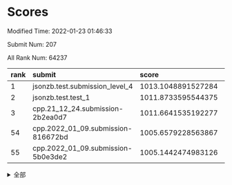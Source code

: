# Scores

Modified Time: 2022-01-23 01:46:33

Submit Num: 207

All Rank Num: 64237

| rank |               submit               |       score        |       sigma        | pk_num |
| :--- | :--------------------------------- | :----------------- | :----------------- | :----- |
| 1    | jsonzb.test.submission_level_4     | 1013.1048891527284 | 0.8036655716110791 | 1240   |
| 2    | jsonzb.test.test_1                 | 1011.8733595544375 | 0.7793006871910793 | 1244   |
| 3    | cpp.21_12_24.submission-2b2ea0d7   | 1011.6641535192277 | 0.7706289344699816 | 1242   |
| 54   | cpp.2022_01_09.submission-816672bd | 1005.6579228563867 | 0.7185170636438157 | 1242   |
| 55   | cpp.2022_01_09.submission-5b0e3de2 | 1005.1442474983126 | 0.7190833611639024 | 1235   |


<details>
<summary>全部</summary>

| rank |                 submit                 |       score        |       sigma        | pk_num |
| :--- | :------------------------------------- | :----------------- | :----------------- | :----- |
| 1    | jsonzb.test.submission_level_4         | 1013.1048891527284 | 0.8036655716110791 | 1240   |
| 2    | jsonzb.test.test_1                     | 1011.8733595544375 | 0.7793006871910793 | 1244   |
| 3    | cpp.21_12_24.submission-2b2ea0d7       | 1011.6641535192277 | 0.7706289344699816 | 1242   |
| 4    | gobigger.level_3.submission_level_3_4  | 1011.3229699238484 | 0.7810576118867263 | 1245   |
| 5    | gobigger.level_3.submission_level_3_26 | 1011.0331117222215 | 0.7750652147456091 | 1239   |
| 6    | gobigger.level_3.submission_level_3_33 | 1011.0047999953106 | 0.7667041697900965 | 1241   |
| 7    | gobigger.level_3.submission_level_3_35 | 1010.9699732905251 | 0.7760512318799375 | 1241   |
| 8    | gobigger.level_3.submission_level_3_24 | 1010.9533273319387 | 0.7711037307418773 | 1240   |
| 9    | gobigger.level_3.submission_level_3_8  | 1010.8721320169496 | 0.7563630650062939 | 1242   |
| 10   | gobigger.level_3.submission_level_3_40 | 1010.768588760641  | 0.7856529659350815 | 1237   |
| 11   | gobigger.level_3.submission_level_3_46 | 1010.7433982094944 | 0.7489659995863527 | 1242   |
| 12   | gobigger.level_3.submission_level_3_18 | 1010.6653127816463 | 0.7583937224450834 | 1244   |
| 13   | gobigger.level_3.submission_level_3_34 | 1010.558123335258  | 0.7654885368673772 | 1246   |
| 14   | gobigger.level_3.submission_level_3_23 | 1010.5014759211409 | 0.771741503393677  | 1242   |
| 15   | gobigger.level_3.submission_level_3_29 | 1010.4662056747202 | 0.7854016208636055 | 1241   |
| 16   | gobigger.level_3.submission_level_3_15 | 1010.4016493446488 | 0.7740441934543206 | 1240   |
| 17   | gobigger.level_3.submission_level_3_22 | 1010.3737093885378 | 0.7626180077037904 | 1240   |
| 18   | gobigger.level_3.submission_level_3_43 | 1010.3543516679644 | 0.769769778525524  | 1240   |
| 19   | gobigger.level_3.submission_level_3_42 | 1010.3424445306897 | 0.7700188222665096 | 1245   |
| 20   | gobigger.level_3.submission_level_3_45 | 1010.3129308604906 | 0.7720494485676194 | 1244   |
| 21   | gobigger.level_3.submission_level_3_12 | 1010.2233400714985 | 0.769684272521624  | 1239   |
| 22   | gobigger.level_3.submission_level_3_1  | 1010.2037684117472 | 0.7414382213359182 | 1242   |
| 23   | gobigger.level_3.submission_level_3_36 | 1010.0037348870832 | 0.7640581246042312 | 1242   |
| 24   | gobigger.level_3.submission_level_3_9  | 1009.9625099913773 | 0.7455341601810206 | 1244   |
| 25   | gobigger.level_3.submission_level_3_5  | 1009.9591990828698 | 0.7502676573382372 | 1240   |
| 26   | gobigger.level_3.submission_level_3_2  | 1009.8955240148861 | 0.7465165976853172 | 1243   |
| 27   | gobigger.level_3.submission_level_3_0  | 1009.8493508999676 | 0.7636087298738776 | 1238   |
| 28   | gobigger.level_3.submission_level_3_49 | 1009.761780106327  | 0.7600152437885549 | 1240   |
| 29   | gobigger.level_3.submission_level_3_21 | 1009.759018127992  | 0.7598236693558592 | 1240   |
| 30   | gobigger.level_3.submission_level_3_6  | 1009.7275105895664 | 0.7639561351223744 | 1239   |
| 31   | gobigger.level_3.submission_level_3_13 | 1009.7148536008706 | 0.7695625015468702 | 1244   |
| 32   | gobigger.level_3.submission_level_3_31 | 1009.6457770353093 | 0.7571719467233878 | 1237   |
| 33   | gobigger.level_3.submission_level_3_37 | 1009.6245680840665 | 0.7388829635940113 | 1240   |
| 34   | gobigger.level_3.submission_level_3_14 | 1009.6233908092597 | 0.7498747779057925 | 1235   |
| 35   | gobigger.level_3.submission_level_3_19 | 1009.5483760314592 | 0.7742691981200915 | 1240   |
| 36   | gobigger.level_3.submission_level_3_25 | 1009.5184408045305 | 0.7717659348422677 | 1243   |
| 37   | gobigger.level_3.submission_level_3_38 | 1009.5112644158446 | 0.7461968202704059 | 1235   |
| 38   | gobigger.level_3.submission_level_3_17 | 1009.4576379824456 | 0.7361519332301577 | 1233   |
| 39   | gobigger.level_3.submission_level_3_10 | 1009.350914877327  | 0.7433941549852784 | 1245   |
| 40   | gobigger.level_3.submission_level_3_30 | 1009.1998545642392 | 0.7351036525146746 | 1240   |
| 41   | gobigger.level_3.submission_level_3_48 | 1009.1526411395073 | 0.7508457978518507 | 1236   |
| 42   | gobigger.level_3.submission_level_3_28 | 1009.13312205154   | 0.7440738898488437 | 1241   |
| 43   | gobigger.level_3.submission_level_3_32 | 1009.1053808079521 | 0.7422621861553498 | 1239   |
| 44   | gobigger.level_3.submission_level_3_11 | 1009.0435748620907 | 0.7384617625529682 | 1242   |
| 45   | gobigger.level_3.submission_level_3_3  | 1008.9033356874643 | 0.7311195819585979 | 1243   |
| 46   | gobigger.level_3.submission_level_3_20 | 1008.7025879722381 | 0.7377906294979484 | 1242   |
| 47   | gobigger.level_3.submission_level_3_39 | 1008.6156978706807 | 0.7585812198974443 | 1244   |
| 48   | gobigger.level_3.submission_level_3_41 | 1008.5690075546098 | 0.73461981188757   | 1240   |
| 49   | gobigger.level_3.submission_level_3_47 | 1008.537154614619  | 0.7392630333220085 | 1244   |
| 50   | gobigger.level_3.submission_level_3_27 | 1008.4591198352744 | 0.7442488786845942 | 1238   |
| 51   | gobigger.level_3.submission_level_3_16 | 1008.2672265146424 | 0.750423760816941  | 1239   |
| 52   | gobigger.level_3.submission_level_3_7  | 1007.9582714714519 | 0.7499111219316117 | 1236   |
| 53   | gobigger.level_3.submission_level_3_44 | 1007.9366738282752 | 0.732405535040847  | 1242   |
| 54   | cpp.2022_01_09.submission-816672bd     | 1005.6579228563867 | 0.7185170636438157 | 1242   |
| 55   | cpp.2022_01_09.submission-5b0e3de2     | 1005.1442474983126 | 0.7190833611639024 | 1235   |
| 56   | gobigger.level_1.submission_level_1_23 | 1005.1153012781517 | 0.7222147100969625 | 1244   |
| 57   | gobigger.level_1.submission_level_1_24 | 1004.9102684027574 | 0.7295505771562588 | 1245   |
| 58   | gobigger.level_1.submission_level_1_5  | 1004.7854219939096 | 0.7322227046633737 | 1240   |
| 59   | gobigger.level_1.submission_level_1_43 | 1004.7023035860966 | 0.712468462209899  | 1243   |
| 60   | gobigger.level_1.submission_level_1_3  | 1004.6631409643508 | 0.7144241453977971 | 1241   |
| 61   | gobigger.level_1.submission_level_1_26 | 1004.243178321863  | 0.7255469842191246 | 1239   |
| 62   | gobigger.level_1.submission_level_1_17 | 1003.9753141652194 | 0.7124766930134601 | 1241   |
| 63   | gobigger.level_1.submission_level_1_12 | 1003.9450129837012 | 0.7137489685215385 | 1247   |
| 64   | gobigger.level_1.submission_level_1_9  | 1003.931196450447  | 0.7024116632356043 | 1239   |
| 65   | gobigger.level_1.submission_level_1_46 | 1003.8319233692255 | 0.7156992245083816 | 1240   |
| 66   | gobigger.level_1.submission_level_1_45 | 1003.8185313844454 | 0.710595360528314  | 1237   |
| 67   | gobigger.level_1.submission_level_1_25 | 1003.8087203928006 | 0.7256899285809183 | 1241   |
| 68   | gobigger.level_1.submission_level_1_48 | 1003.670342844234  | 0.7149630995583507 | 1241   |
| 69   | gobigger.level_1.submission_level_1_19 | 1003.64663370275   | 0.7120425701081796 | 1238   |
| 70   | gobigger.level_1.submission_level_1_35 | 1003.6234208696866 | 0.7098884362951652 | 1242   |
| 71   | gobigger.level_1.submission_level_1_28 | 1003.6233229988766 | 0.7155494437644443 | 1242   |
| 72   | gobigger.level_1.submission_level_1_36 | 1003.6051193844686 | 0.7067518947660323 | 1240   |
| 73   | gobigger.level_1.submission_level_1_15 | 1003.5959659418785 | 0.716935739025605  | 1247   |
| 74   | gobigger.level_1.submission_level_1_39 | 1003.5426110975202 | 0.7200804222027262 | 1243   |
| 75   | gobigger.level_1.submission_level_1_21 | 1003.5199522937711 | 0.7209413135783783 | 1240   |
| 76   | gobigger.level_1.submission_level_1_2  | 1003.4816964359363 | 0.7167258845272468 | 1247   |
| 77   | gobigger.level_1.submission_level_1_10 | 1003.4635673832056 | 0.7149362763480859 | 1240   |
| 78   | gobigger.level_1.submission_level_1_33 | 1003.3937541659351 | 0.7221285839336846 | 1243   |
| 79   | gobigger.level_1.submission_level_1_7  | 1003.3914613987971 | 0.7066614412393712 | 1241   |
| 80   | gobigger.level_1.submission_level_1_31 | 1003.3860578808137 | 0.7033525075275464 | 1244   |
| 81   | gobigger.level_1.submission_level_1_20 | 1003.208006243046  | 0.7013217496247363 | 1243   |
| 82   | gobigger.level_1.submission_level_1_1  | 1003.2044171090853 | 0.7138390511586583 | 1244   |
| 83   | gobigger.level_1.submission_level_1_37 | 1003.1481207404304 | 0.7228944718589266 | 1242   |
| 84   | gobigger.level_1.submission_level_1_4  | 1003.1256769674491 | 0.7183254676614321 | 1242   |
| 85   | gobigger.level_1.submission_level_1_14 | 1003.1194269208767 | 0.7107751969787012 | 1241   |
| 86   | gobigger.level_1.submission_level_1_41 | 1003.0973648512391 | 0.7095340233397264 | 1244   |
| 87   | gobigger.level_1.submission_level_1_34 | 1003.0502710219678 | 0.7200306393000975 | 1241   |
| 88   | gobigger.level_1.submission_level_1_38 | 1003.0161753218873 | 0.7121255339902368 | 1246   |
| 89   | gobigger.level_1.submission_level_1_49 | 1003.0026194687961 | 0.7110141376283045 | 1239   |
| 90   | gobigger.level_1.submission_level_1_27 | 1002.9951274766375 | 0.706319736253883  | 1240   |
| 91   | gobigger.level_1.submission_level_1_6  | 1002.9169706448873 | 0.7039955564837701 | 1247   |
| 92   | gobigger.level_1.submission_level_1_8  | 1002.8968464259199 | 0.7124180655306883 | 1243   |
| 93   | gobigger.level_1.submission_level_1_42 | 1002.896401778706  | 0.7050344791219807 | 1244   |
| 94   | gobigger.level_1.submission_level_1_22 | 1002.8258976065465 | 0.7022392397209666 | 1242   |
| 95   | gobigger.level_1.submission_level_1_11 | 1002.7820550401267 | 0.7155231821449958 | 1239   |
| 96   | gobigger.level_1.submission_level_1_44 | 1002.702896987399  | 0.7214102271702242 | 1236   |
| 97   | gobigger.level_1.submission_level_1_32 | 1002.6691355881769 | 0.7097448067463121 | 1244   |
| 98   | gobigger.level_1.submission_level_1_29 | 1002.6548159352336 | 0.7149418692929931 | 1244   |
| 99   | gobigger.level_1.submission_level_1_30 | 1002.5258257011942 | 0.7102017413013818 | 1242   |
| 100  | gobigger.level_1.submission_level_1_13 | 1002.3930805348741 | 0.7186833644793998 | 1242   |
| 101  | gobigger.level_1.submission_level_1_0  | 1002.3452737313938 | 0.6995020573054905 | 1244   |
| 102  | gobigger.level_1.submission_level_1_47 | 1002.2261431457624 | 0.7146852403693246 | 1237   |
| 103  | gobigger.level_1.submission_level_1_18 | 1002.2078307043536 | 0.6961292281057957 | 1236   |
| 104  | gobigger.level_1.submission_level_1_40 | 1002.1946615540235 | 0.7157067150742393 | 1243   |
| 105  | gobigger.level_1.submission_level_1_16 | 1001.9427323281058 | 0.7181138128205033 | 1243   |
| 106  | gobigger.random.submission_random_17   | 997.2587808545655  | 0.707496487653092  | 1243   |
| 107  | gobigger.random.submission_random_16   | 997.1982499808516  | 0.7221543537916505 | 1243   |
| 108  | gobigger.random.submission_random_35   | 997.1448383121937  | 0.7176152477106976 | 1240   |
| 109  | gobigger.random.submission_random_4    | 997.1038614334132  | 0.6968874448976495 | 1237   |
| 110  | gobigger.random.submission_random_33   | 997.0637444492367  | 0.7097909297597497 | 1239   |
| 111  | gobigger.random.submission_random_13   | 996.879844021474   | 0.718863793392346  | 1243   |
| 112  | gobigger.random.submission_random_37   | 996.8746986093112  | 0.7132450947161223 | 1240   |
| 113  | gobigger.random.submission_random_26   | 996.5983262965882  | 0.709560506321481  | 1241   |
| 114  | gobigger.random.submission_random_45   | 996.5586135673407  | 0.7040373791637199 | 1239   |
| 115  | gobigger.random.submission_random_5    | 996.5365084946096  | 0.7128800947110296 | 1239   |
| 116  | gobigger.random.submission_random_30   | 996.41197541344    | 0.7099747313227205 | 1231   |
| 117  | gobigger.random.submission_random_47   | 996.3434500736473  | 0.7042119404816478 | 1242   |
| 118  | gobigger.random.submission_random_36   | 996.291720397106   | 0.7089025568957771 | 1242   |
| 119  | gobigger.random.submission_random_3    | 996.2824163047102  | 0.7058795277121905 | 1240   |
| 120  | gobigger.random.submission_random_31   | 996.1983653691252  | 0.7070463837805212 | 1245   |
| 121  | gobigger.random.submission_random_1    | 996.003608996962   | 0.718568498574583  | 1240   |
| 122  | gobigger.random.submission_random_39   | 995.9567039188896  | 0.7019636723965138 | 1245   |
| 123  | gobigger.random.submission_random_7    | 995.934718207625   | 0.7046416798909193 | 1244   |
| 124  | gobigger.random.submission_random_25   | 995.9057380364688  | 0.7105772917346727 | 1241   |
| 125  | gobigger.random.submission_random_29   | 995.8850208290634  | 0.7184342604201955 | 1240   |
| 126  | gobigger.random.submission_random_46   | 995.8742052274218  | 0.7032155979142314 | 1240   |
| 127  | gobigger.random.submission_random_44   | 995.8683130030927  | 0.7025446174026452 | 1242   |
| 128  | gobigger.random.submission_random_14   | 995.8484234880135  | 0.7287565394176692 | 1248   |
| 129  | gobigger.random.submission_random_19   | 995.8044749111102  | 0.7054790078420073 | 1239   |
| 130  | gobigger.random.submission_random_32   | 995.7986455031433  | 0.7267059305339202 | 1239   |
| 131  | gobigger.random.submission_random_23   | 995.7973940181547  | 0.7224487173932277 | 1235   |
| 132  | gobigger.random.submission_random_12   | 995.7793119081588  | 0.703464309628934  | 1235   |
| 133  | gobigger.random.submission_random_42   | 995.7164147409017  | 0.7167099022281292 | 1240   |
| 134  | gobigger.random.submission_random_21   | 995.6217880974278  | 0.7105863790256245 | 1244   |
| 135  | gobigger.random.submission_random_20   | 995.6014845978525  | 0.7079479369456313 | 1236   |
| 136  | gobigger.random.submission_random_40   | 995.5447497871111  | 0.7082239759761584 | 1248   |
| 137  | gobigger.random.submission_random_2    | 995.4324568214336  | 0.7172043964323338 | 1245   |
| 138  | gobigger.random.submission_random_41   | 995.4053250024375  | 0.7033971874042813 | 1237   |
| 139  | gobigger.random.submission_random_34   | 995.3847429932138  | 0.7168797252313625 | 1240   |
| 140  | gobigger.random.submission_random_15   | 995.3717024735583  | 0.7274227189719766 | 1240   |
| 141  | gobigger.random.submission_random_18   | 995.2505298493754  | 0.7048270609747127 | 1245   |
| 142  | gobigger.random.submission_random_28   | 995.2374227495341  | 0.7162760127377976 | 1244   |
| 143  | gobigger.random.submission_random_38   | 995.2196188323329  | 0.699600392346789  | 1242   |
| 144  | gobigger.random.submission_random_24   | 995.2079112358745  | 0.7114744040845298 | 1238   |
| 145  | gobigger.random.submission_random_43   | 995.1919471563285  | 0.7058352894315346 | 1242   |
| 146  | gobigger.random.submission_random_10   | 995.1341917216253  | 0.7199653346330995 | 1243   |
| 147  | gobigger.random.submission_random_0    | 995.1316462278231  | 0.7146695909845449 | 1243   |
| 148  | gobigger.random.submission_random_49   | 995.0680625121171  | 0.711813849895146  | 1243   |
| 149  | gobigger.random.submission_random_11   | 995.0180626023064  | 0.7276693527261225 | 1242   |
| 150  | gobigger.random.submission_random_27   | 995.0163901588215  | 0.7117103122887019 | 1240   |
| 151  | gobigger.random.submission_random_22   | 994.967687190966   | 0.7049626824861805 | 1240   |
| 152  | gobigger.random.submission_random_8    | 994.8191522354728  | 0.7045304118718256 | 1242   |
| 153  | gobigger.random.submission_random_6    | 994.793740761971   | 0.7161923437616224 | 1246   |
| 154  | gobigger.random.submission_random_48   | 994.5453831975134  | 0.7195135771353733 | 1245   |
| 155  | gobigger.random.submission_random_9    | 994.389582865262   | 0.7182939232788234 | 1236   |
| 156  | gobigger.level_2.submission_level_2_44 | 994.158402014018   | 0.7380672343627248 | 1244   |
| 157  | gobigger.level_2.submission_level_2_25 | 994.0204838727735  | 0.7278386619348313 | 1236   |
| 158  | gobigger.level_2.submission_level_2_32 | 993.858052913555   | 0.7144718382446945 | 1241   |
| 159  | gobigger.level_2.submission_level_2_26 | 993.7698251787361  | 0.7332529723249643 | 1243   |
| 160  | gobigger.level_2.submission_level_2_17 | 993.6897368545383  | 0.741002164172141  | 1244   |
| 161  | gobigger.level_2.submission_level_2_23 | 993.5177004235395  | 0.7572812195383228 | 1245   |
| 162  | gobigger.level_2.submission_level_2_40 | 993.1755312182789  | 0.7328296977107894 | 1238   |
| 163  | gobigger.level_2.submission_level_2_14 | 993.0226714226784  | 0.7318991079809188 | 1245   |
| 164  | gobigger.level_2.submission_level_2_15 | 993.0173192095862  | 0.7463309100945119 | 1240   |
| 165  | gobigger.level_2.submission_level_2_2  | 992.8756542890849  | 0.7473683239120772 | 1243   |
| 166  | gobigger.level_2.submission_level_2_0  | 992.8740536406108  | 0.7387687296631515 | 1244   |
| 167  | gobigger.level_2.submission_level_2_30 | 992.827144700859   | 0.7279495452387004 | 1242   |
| 168  | gobigger.level_2.submission_level_2_42 | 992.7736606712214  | 0.7406982141746526 | 1239   |
| 169  | gobigger.level_2.submission_level_2_45 | 992.7520204550094  | 0.7335486863864398 | 1244   |
| 170  | gobigger.level_2.submission_level_2_6  | 992.6941162655185  | 0.7419490564680234 | 1240   |
| 171  | gobigger.level_2.submission_level_2_31 | 992.6503549536731  | 0.7314306467564263 | 1245   |
| 172  | gobigger.level_2.submission_level_2_10 | 992.5564418099651  | 0.7309663804176724 | 1241   |
| 173  | gobigger.level_2.submission_level_2_1  | 992.4915979826592  | 0.7595382878749289 | 1235   |
| 174  | gobigger.level_2.submission_level_2_29 | 992.3705092462101  | 0.73528858892429   | 1243   |
| 175  | gobigger.level_2.submission_level_2_21 | 992.2994405239049  | 0.7585954250025865 | 1236   |
| 176  | gobigger.level_2.submission_level_2_24 | 992.2626922271013  | 0.735648486700039  | 1248   |
| 177  | gobigger.level_2.submission_level_2_7  | 992.1480986087789  | 0.7431623225136592 | 1239   |
| 178  | gobigger.level_2.submission_level_2_34 | 992.1186711666701  | 0.7332943534671518 | 1247   |
| 179  | gobigger.level_2.submission_level_2_20 | 992.0565769814237  | 0.7342455996594314 | 1242   |
| 180  | gobigger.level_2.submission_level_2_8  | 991.9615876735862  | 0.773847421680038  | 1239   |
| 181  | gobigger.level_2.submission_level_2_12 | 991.9285855313478  | 0.749351801261364  | 1241   |
| 182  | gobigger.level_2.submission_level_2_36 | 991.8678467881848  | 0.7428661340997493 | 1237   |
| 183  | gobigger.level_2.submission_level_2_16 | 991.8670766398758  | 0.7295830964129644 | 1246   |
| 184  | gobigger.level_2.submission_level_2_3  | 991.7711883528851  | 0.738581501003453  | 1241   |
| 185  | gobigger.level_2.submission_level_2_35 | 991.7566649227706  | 0.7561538322600995 | 1245   |
| 186  | gobigger.level_2.submission_level_2_9  | 991.7259077939277  | 0.7313725770609103 | 1243   |
| 187  | gobigger.level_2.submission_level_2_19 | 991.714467294209   | 0.7575979912906743 | 1240   |
| 188  | gobigger.level_2.submission_level_2_49 | 991.704749486305   | 0.7611094638486661 | 1241   |
| 189  | gobigger.level_2.submission_level_2_41 | 991.6649861525432  | 0.7360180656138854 | 1239   |
| 190  | gobigger.level_2.submission_level_2_22 | 991.6640873285457  | 0.7626113559700154 | 1241   |
| 191  | gobigger.level_2.submission_level_2_33 | 991.594314680082   | 0.7583055396527314 | 1241   |
| 192  | gobigger.level_2.submission_level_2_47 | 991.4823200425698  | 0.7567436122070264 | 1242   |
| 193  | gobigger.level_2.submission_level_2_39 | 991.4767179733906  | 0.7704743292063054 | 1240   |
| 194  | gobigger.level_2.submission_level_2_18 | 991.4424163490961  | 0.7377648895366479 | 1242   |
| 195  | gobigger.level_2.submission_level_2_37 | 991.4402865968267  | 0.7405785990703556 | 1244   |
| 196  | gobigger.level_2.submission_level_2_38 | 991.3475105055252  | 0.7348602790885874 | 1238   |
| 197  | gobigger.level_2.submission_level_2_5  | 991.3366218997126  | 0.7447027592142186 | 1241   |
| 198  | gobigger.level_2.submission_level_2_27 | 991.3285584623334  | 0.7591731089303035 | 1245   |
| 199  | gobigger.level_2.submission_level_2_11 | 991.3086389626421  | 0.7640536703515604 | 1247   |
| 200  | gobigger.level_2.submission_level_2_46 | 991.1348908271301  | 0.752141054064476  | 1241   |
| 201  | gobigger.level_2.submission_level_2_13 | 990.9287269560684  | 0.7460596764910931 | 1244   |
| 202  | gobigger.level_2.submission_level_2_4  | 990.6538861759905  | 0.7782305546468591 | 1237   |
| 203  | gobigger.level_2.submission_level_2_28 | 990.5070456640534  | 0.7582567213492621 | 1240   |
| 204  | gobigger.level_2.submission_level_2_43 | 990.4581617695062  | 0.7532264933702362 | 1247   |
| 205  | gobigger.level_2.submission_level_2_48 | 990.4442123932441  | 0.7467746067021221 | 1238   |
| 206  | gobigger.none.submission_none_0        | 976.309830563822   | 1.3615752136516523 | 1241   |
| 207  | gobigger.none.submission_none_1        | 976.0321744477152  | 1.4094524227866905 | 1243   |

</details>